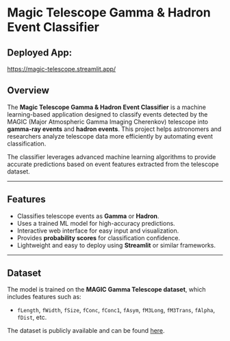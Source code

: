 # Magic Telescope Gamma & Hadron Event Classifier

## Deployed App: 
https://magic-telescope.streamlit.app/

## Overview
The **Magic Telescope Gamma & Hadron Event Classifier** is a machine learning-based application designed to classify events detected by the MAGIC (Major Atmospheric Gamma Imaging Cherenkov) telescope into **gamma-ray events** and **hadron events**. This project helps astronomers and researchers analyze telescope data more efficiently by automating event classification.

The classifier leverages advanced machine learning algorithms to provide accurate predictions based on event features extracted from the telescope dataset.

---

## Features
- Classifies telescope events as **Gamma** or **Hadron**.
- Uses a trained ML model for high-accuracy predictions.
- Interactive web interface for easy input and visualization.
- Provides **probability scores** for classification confidence.
- Lightweight and easy to deploy using **Streamlit** or similar frameworks.

---

## Dataset
The model is trained on the **MAGIC Gamma Telescope dataset**, which includes features such as:
- `fLength`, `fWidth`, `fSize`, `fConc`, `fConc1`, `fAsym`, `fM3Long`, `fM3Trans`, `fAlpha`, `fDist`, etc.

The dataset is publicly available and can be found [here](https://archive.ics.uci.edu/ml/datasets/MAGIC+Gamma+Telescope).



